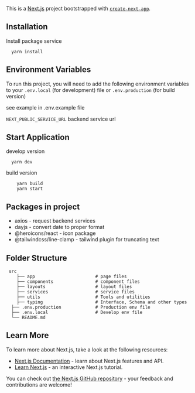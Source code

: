This is a [Next.js](https://nextjs.org/) project bootstrapped with [`create-next-app`](https://github.com/vercel/next.js/tree/canary/packages/create-next-app).

## Installation

Install package service

```
  yarn install
```

## Environment Variables

To run this project, you will need to add the following environment variables to your `.env.local` (for development) file or `.env.production` (for build version)

see example in .env.example file

`NEXT_PUBLIC_SERVICE_URL` backend service url

## Start Application

develop version

```
  yarn dev
```

build version

```
    yarn build
    yarn start
```

## Packages in project

- axios - request backend services
- dayjs - convert date to proper format
- @heroicons/react - icon package
- @tailwindcss/line-clamp - tailwind plugin for truncating text

## Folder Structure

```
 src
    ├── app                       # page files
    ├── components                # component files
    ├── layouts                   # layout files
    ├── services                  # service files
    ├── utils                     # Tools and utilities
    ├── typing                    # Interface, Schema and other types
  ├── .env.production             # Production env file
  ├── .env.local                  # Develop env file
  └── README.md
```

## Learn More

To learn more about Next.js, take a look at the following resources:

- [Next.js Documentation](https://nextjs.org/docs) - learn about Next.js features and API.
- [Learn Next.js](https://nextjs.org/learn) - an interactive Next.js tutorial.

You can check out [the Next.js GitHub repository](https://github.com/vercel/next.js/) - your feedback and contributions are welcome!
